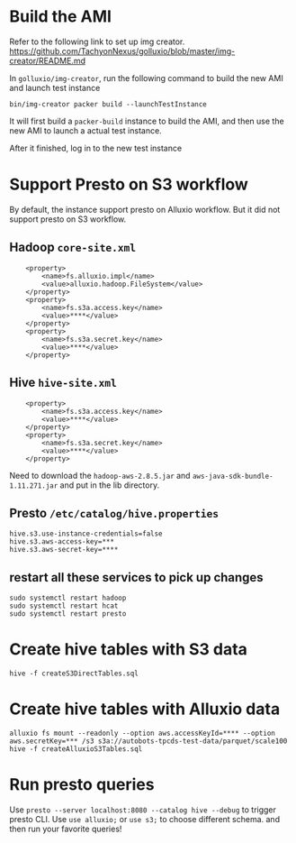 # Build the AMI
Refer to the following link to set up img creator.
https://github.com/TachyonNexus/golluxio/blob/master/img-creator/README.md

In `golluxio/img-creator`, run the following command to build the new AMI and launch test instance
```
bin/img-creator packer build --launchTestInstance
```
It will first build a `packer-build` instance to build the AMI, and then use the new AMI to launch a actual test instance.

After it finished, log in to the new test instance

# Support Presto on S3 workflow
By default, the instance support presto on Alluxio workflow.
But it did not support presto on S3 workflow.

## Hadoop `core-site.xml`
```
    <property>
        <name>fs.alluxio.impl</name>
        <value>alluxio.hadoop.FileSystem</value>
    </property>
    <property>
        <name>fs.s3a.access.key</name>
        <value>****</value>
    </property>
    <property>
        <name>fs.s3a.secret.key</name>
        <value>****</value>
    </property>
```

## Hive `hive-site.xml`
```
    <property>
        <name>fs.s3a.access.key</name>
        <value>****</value>
    </property>
    <property>
        <name>fs.s3a.secret.key</name>
        <value>****</value>
    </property>
```

Need to download the `hadoop-aws-2.8.5.jar` and `aws-java-sdk-bundle-1.11.271.jar` and put in the lib directory.

## Presto `/etc/catalog/hive.properties`
```
hive.s3.use-instance-credentials=false
hive.s3.aws-access-key=***
hive.s3.aws-secret-key=****
```

## restart all these services to pick up changes
```
sudo systemctl restart hadoop
sudo systemctl restart hcat
sudo systemctl restart presto
```

# Create hive tables with S3 data
```
hive -f createS3DirectTables.sql
```

# Create hive tables with Alluxio data
```
alluxio fs mount --readonly --option aws.accessKeyId=**** --option aws.secretKey=*** /s3 s3a://autobots-tpcds-test-data/parquet/scale100
hive -f createAlluxioS3Tables.sql
```

# Run presto queries
Use `presto --server localhost:8080 --catalog hive --debug` to trigger presto CLI.
Use `use alluxio;` or `use s3;` to choose different schema.
and then run your favorite queries!


